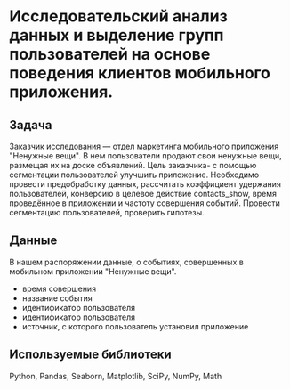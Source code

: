 # Исследовательский анализ данных и выделение групп пользователей на основе поведения клиентов мобильного приложения.
## Задача
Заказчик исследования — отдел маркетинга мобильного приложения "Ненужные вещи". В нем пользователи продают свои ненужные вещи, размещая их на доске объявлений. Цель заказчика- с помощью сегментации пользователей улучшить приложение. Необходимо провести предобработку данных, рассчитать коэффициент удержания пользователей, конверсию в целевое действие contacts_show, время проведённое в приложении и частоту совершения событий. Провести сегментацию пользователей, проверить гипотезы.

## Данные
В нашем распоряжении данные, о событиях, совершенных в мобильном приложении "Ненужные вещи". 
- время совершения
- название события
- идентификатор пользователя
- идентификатор пользователя
- источник, с которого пользователь установил приложение

## Используемые библиотеки
Python, Pandas, Seaborn, Matplotlib, SciPy, NumPy, Math
